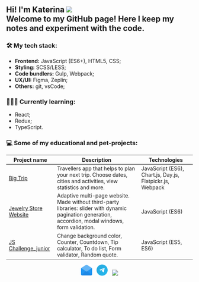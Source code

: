 <h2 align="left">Hi! I'm Katerina <img width="30px" src="https://media.tenor.com/images/3b388fe03da271d2674faf85eb7c3fcd/tenor.gif"><br>
Welcome to my GitHub page! Here I keep my notes and experiment with the code.
</h2>

### 🛠 My tech stack:

- **Frontend:** JavaScript (ES6+), HTML5, CSS;
- **Styling:** SCSS/LESS;
- **Code bundlers:** Gulp, Webpack;
- **UX/UI:** Figma, Zeplin;
- **Others:** git, vsCode;

### 👩🏻‍🎓 Currently learning:
- React;
- Redux;
- TypeScript.

### 💻 Some of my educational and pet-projects:

| Project name        | Description          | Technologies  |
| ------------- | ------------- | ----- |
| [Big Trip](https://github.com/katareena/1018255-big-trip-16) | Travellers app that helps to plan your next trip. Choose dates, cities and activities, view statistics and more. | JavaScript (ES6), Chart.js, Day.js, Flatpickr.js, Webpack |
| [Jewelry Store Website](https://github.com/katareena/accelerator_jewellery) | Adaptive multi-page website. Made without third-party libraries: slider with dynamic pagination generation, accordion, modal windows, form validation. | JavaScript (ES6) |
| [JS Challenge_junior](https://github.com/katareena/js-challenge-1) | Change background color, Counter, Countdown, Tip calculator, To do list, Form validator, Random quote. | JavaScript (ES5, ES6) |

<p align="center">
<a href="mailto:w10160177@gmail.com"><img height="30" src="https://raw.githubusercontent.com//katareena/katareena/master/003-email.svg"></a>&nbsp;&nbsp;
<a href="https://t.me/katareenaa"><img height="30" src="https://raw.githubusercontent.com//katareena/katareena/master/004-telegram.svg"></a>&nbsp;&nbsp;
<a href="https://www.codewars.com/users/katareena/"><img height="30" src="https://www.codewars.com/users/katareena/badges/micro"></a>
</p>
